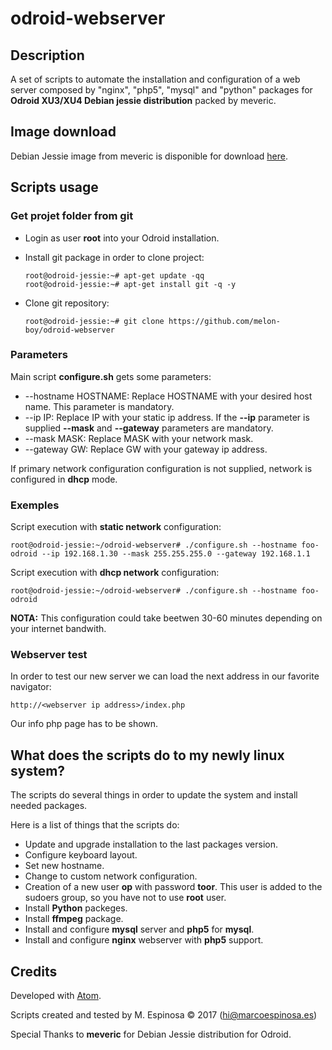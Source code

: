 # odroid-webserver

## Description

A set of scripts to automate the installation and configuration of a web server composed by "nginx", "php5", "mysql" and "python" packages for **Odroid XU3/XU4 Debian jessie distribution** packed by meveric.

## Image download

Debian Jessie image from meveric is disponible for download [here](https://forum.odroid.com/viewtopic.php?f=96&t=17542).

## Scripts usage

### Get projet folder from git

* Login as user **root** into your Odroid installation.
* Install git package in order to clone project:

	```
	root@odroid-jessie:~# apt-get update -qq
	root@odroid-jessie:~# apt-get install git -q -y
	```
* Clone git repository:

	```
	root@odroid-jessie:~# git clone https://github.com/melon-boy/odroid-webserver
	```

### Parameters

Main script **configure.sh** gets some parameters:

* --hostname HOSTNAME: Replace HOSTNAME with your desired host name. This parameter is mandatory.
* --ip IP: Replace IP with your static ip address. If the **--ip** parameter is supplied **--mask** and **--gateway** parameters are mandatory.
* --mask MASK: Replace MASK with your network mask.
* --gateway GW: Replace GW with your gateway ip address.

If primary network configuration configuration is not supplied, network is configured in **dhcp** mode.

### Exemples

Script execution with **static network** configuration:

```
root@odroid-jessie:~/odroid-webserver# ./configure.sh --hostname foo-odroid --ip 192.168.1.30 --mask 255.255.255.0 --gateway 192.168.1.1
```

Script execution with **dhcp network** configuration:

```
root@odroid-jessie:~/odroid-webserver# ./configure.sh --hostname foo-odroid
```

**NOTA:** This configuration could take beetwen 30-60 minutes depending on your internet bandwith.

### Webserver test

In order to test our new server we can load the next address in our favorite navigator:

```
http://<webserver ip address>/index.php
```

Our info php page has to be shown.

## What does the scripts do to my newly linux system?

The scripts do several things in order to update the system and install needed packages.

Here is a list of things that the scripts do:

* Update and upgrade installation to the last packages version.
* Configure keyboard layout.
* Set new hostname.
* Change to custom network configuration.
* Creation of a new user **op** with password **toor**. This user is added to the sudoers group, so you have not to use **root** user.
* Install **Python** packeges.
* Install **ffmpeg** package.
* Install and configure **mysql** server and **php5** for **mysql**.
* Install and configure **nginx** webserver with **php5** support.

## Credits

Developed with [Atom](https://atom.io).

Scripts created and tested by M. Espinosa <melon-boy> © 2017 (hi@marcoespinosa.es)

Special Thanks to **meveric** for Debian Jessie distribution for Odroid.
